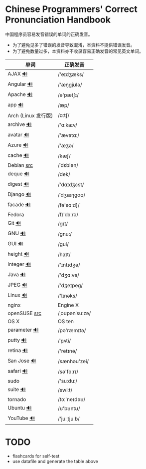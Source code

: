 # Chinese Programmers' Correct Pronunciation Handbook

中国程序员容易发音错误的单词的正确发音。

* 为了避免见多了错误的发音导致混淆，本资料不提供错误发音。
* 为了避免数量过多，本资料亦不收录容易正确发音的常见英文单词。

| 单词                                                                    | 正确发音     | 
| ----                                                                    | -------      | 
| AJAX [🔊](http://dict.youdao.com/dictvoice?audio=AJAX&type=2)           | /'eɪdʒæks/   | 
| Angular [🔊](http://dict.youdao.com/dictvoice?audio=Angular&type=2)     | /'æŋgjʊlə/   | 
| Apache [🔊](http://dict.youdao.com/dictvoice?audio=Apache&type=2)       | /ə'pætʃɪ/    | 
| app [🔊](http://dict.youdao.com/dictvoice?audio=app&type=2)             | /æp/         | 
| Arch (Linux 发行版) | /ɑːtʃ/ |
| archive [🔊](http://dict.youdao.com/dictvoice?audio=archive&type=2)     | /'ɑːkaɪv/    | 
| avatar [🔊](http://dict.youdao.com/dictvoice?audio=avatar&type=2)       | /'ævətɑː/    | 
| Azure [🔊](http://dict.youdao.com/dictvoice?audio=azure&type=2)         | /'æʒə/       | 
| cache [🔊](http://dict.youdao.com/dictvoice?audio=cache&type=2)         | /kæʃ/        | 
| Debian [src](https://en.wikipedia.org/wiki/Debian) | /ˈdɛbiən/ |
| deque [🔊](http://dict.youdao.com/dictvoice?audio=deque&type=2)         | /dek/        | 
| digest [🔊](http://dict.youdao.com/dictvoice?audio=digest&type=2)       | /'dɑɪdʒɛst/  | 
| Django [🔊](http://dict.youdao.com/dictvoice?audio=Django&type=2)       | /ˈdʒæŋɡoʊ/   | 
| facade [🔊](http://dict.youdao.com/dictvoice?audio=facade&type=2)       | /fə'sɑːd]/   | 
| Fedora | /fɪ'dɔːrə/ |
| Git [🔊](http://dict.youdao.com/dictvoice?audio=git&type=2)             | /ɡɪt/        | 
| GNU [🔊](http://dict.youdao.com/dictvoice?audio=GNU&type=2)             | /gnu:/       | 
| GUI [🔊](http://dict.youdao.com/dictvoice?audio=GUI&type=2)             | /ɡui/        | 
| height [🔊](http://dict.youdao.com/dictvoice?audio=height&type=2)       | /haɪt/       | 
| integer [🔊](http://dict.youdao.com/dictvoice?audio=integer&type=2)     | /'ɪntɪdʒə/   | 
| Java [🔊](http://dict.youdao.com/dictvoice?audio=java&type=2)           | /'dʒɑːvə/    | 
| JPEG [🔊](http://dict.youdao.com/dictvoice?audio=JPEG&type=2)           | /'dʒeɪpeɡ/   | 
| Linux [🔊](http://dict.youdao.com/dictvoice?audio=linux&type=2)         | /'lɪnəks/    | 
| nginx                                                                   | Engine X     | 
| openSUSE [src](https://en.wikipedia.org/wiki/OpenSUSE) | /ˌoʊpənˈsuːzə/ |
| OS X                                                                    | OS ten       | 
| parameter [🔊](http://dict.youdao.com/dictvoice?audio=parameter&type=2) | /pə'ræmɪtə/  | 
| putty [🔊](http://dict.youdao.com/dictvoice?audio=putty&type=2)         | /ˈpʌti/      | 
| retina [🔊](http://dict.youdao.com/dictvoice?audio=retina&type=2)       | /'retɪnə/    | 
| San Jose [🔊](http://dict.youdao.com/dictvoice?audio=san%20jose&type=2) | /sænhəu'zei/ | 
| safari [🔊](http://dict.youdao.com/dictvoice?audio=safari&type=2)       | /sə'fɑːrɪ/   | 
| sudo                                                                    | /'suːduː/    | 
| suite [🔊](http://dict.youdao.com/dictvoice?audio=suite&type=2)         | /swiːt/      | 
| tornado | /tɔː'neɪdəʊ/ |
| Ubuntu [🔊](http://dict.youdao.com/dictvoice?audio=ubuntu&type=2)       | /ʊ'bʊntʊ/    | 
| YouTube [🔊](http://dict.youdao.com/dictvoice?audio=youtube&type=2)     | /'juːˌtjuːb/ | 

# TODO
* flashcards for self-test
* use datafile and generate the table above

